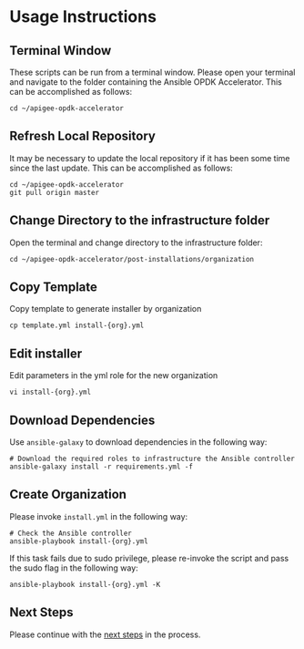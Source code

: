 # Usage Instructions

## Terminal Window
These scripts can be run from a terminal window. Please open your terminal and navigate to the folder
containing the Ansible OPDK Accelerator. This can be accomplished as follows: 

    cd ~/apigee-opdk-accelerator

## Refresh Local Repository
It may be necessary to update the local repository if it has been some time since the last update.
This can be accomplished as follows: 

    cd ~/apigee-opdk-accelerator
    git pull origin master

## Change Directory to the infrastructure folder
Open the terminal and change directory to the infrastructure folder:

    cd ~/apigee-opdk-accelerator/post-installations/organization

## Copy Template
Copy template to generate installer by organization

    cp template.yml install-{org}.yml
	
## Edit installer
Edit parameters in the yml role for the new organization

    vi install-{org}.yml

## Download Dependencies
Use `ansible-galaxy` to download dependencies in the following way: 

    # Download the required roles to infrastructure the Ansible controller
    ansible-galaxy install -r requirements.yml -f

## Create Organization 

Please invoke `install.yml` in the following way:
    
    # Check the Ansible controller
    ansible-playbook install-{org}.yml

If this task fails due to sudo privilege, please re-invoke the script and pass the sudo flag in the following way: 

    ansible-playbook install-{org}.yml -K
    

## Next Steps

Please continue with the [next steps](../../README.md#usage-overview) in the process.